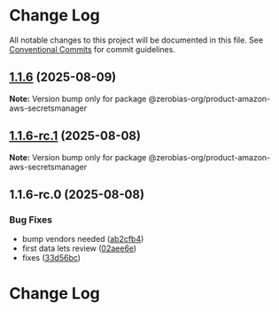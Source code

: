 # Change Log

All notable changes to this project will be documented in this file.
See [Conventional Commits](https://conventionalcommits.org) for commit guidelines.

## [1.1.6](https://github.com/zerobias-org/product/compare/@zerobias-org/product-amazon-aws-secretsmanager@1.1.6-rc.1...@zerobias-org/product-amazon-aws-secretsmanager@1.1.6) (2025-08-09)

**Note:** Version bump only for package @zerobias-org/product-amazon-aws-secretsmanager





## [1.1.6-rc.1](https://github.com/zerobias-org/product/compare/@zerobias-org/product-amazon-aws-secretsmanager@1.1.6-rc.0...@zerobias-org/product-amazon-aws-secretsmanager@1.1.6-rc.1) (2025-08-08)

**Note:** Version bump only for package @zerobias-org/product-amazon-aws-secretsmanager





## 1.1.6-rc.0 (2025-08-08)


### Bug Fixes

* bump vendors needed ([ab2cfb4](https://github.com/zerobias-org/product/commit/ab2cfb4a9cf2e3008e08b068f98011fec096c932))
* first data lets review ([02aee6e](https://github.com/zerobias-org/product/commit/02aee6e8c4f11675de7c63a00f4c8254a67a4dd7))
* fixes ([33d56bc](https://github.com/zerobias-org/product/commit/33d56bcaedf3fa5e3939a33c0fb57eda53539d05))





# Change Log
